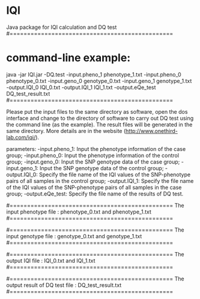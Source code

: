 # IQI
Java package for IQI calculation and DQ test
#===============================================
# command-line example: 
java -jar IQI.jar -DQ.test -input.pheno_1 phenotype_1.txt -input.pheno_0 phenotype_0.txt -input.geno_0 genotype_0.txt -input.geno_1 genotype_1.txt -output.IQI_0 IQI_0.txt -output.IQI_1 IQI_1.txt -output.eQe_test DQ_test_result.txt
#===============================================

Please put the input files to the same directory as software, open the dos interface and change to the directory of software to carry out DQ test using the command line (as the example). The result files will be generated in the same directory.
More details are in the website (http://www.onethird-lab.com/iqi/).

parameters:
	-input.pheno_1: Input the phenotype information of the case group;
	-input.pheno_0: Input the phenotype information of the control group;
	-input.geno_0: Input the SNP genotype data of the case group;
	-input.geno_1: Input the SNP genotype data of the control group;
	-output.IQI_0: Specify the file name of the IQI values of the SNP-phenotype pairs of all samples in the control group;
	-output.IQI_1: Specify the file name of the IQI values of the SNP-phenotype pairs of all samples in the case group;
	-output.eQe_test: Specify the file name of the results of DQ test.

#===============================================
 The input phenotype file : phenotype_0.txt and phenotype_1.txt
#===============================================

#===============================================
 The input genotype file : genotype_0.txt and genotype_1.txt
#===============================================

#===============================================
 The output IQI file : IQI_0.txt and IQI_1.txt
#===============================================

#===============================================
 The output result of DQ test file : DQ_test_result.txt
#===============================================
